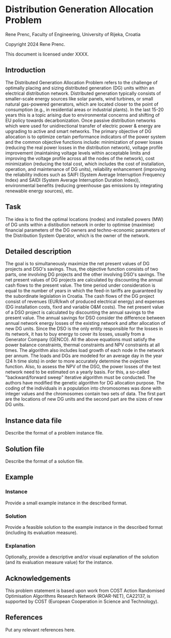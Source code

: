 <!--
SPDX-FileCopyrightText: 2024 Alexandre Jesus <me@adbjesus.com>

SPDX-License-Identifier: CC-BY-4.0
-->

<!-- Replace the comment above with your licence information for your problem
statement. Consider all copyright holders and contributors. -->

<!-- According to the copyright and licensing policy of ROAR-NET original
problem statements contributed to this repository shall be licensed under the
CC-BY-4.0 licence. In some cases CC-BY-SA-4.0 might be accepted, e.g., if the
problem is based upon an existing problem licensed under those terms. Please
provide a clear justification when opening the pull request if the problem is
not licensed under CC-BY-4.0 -->

<!-- Remove the section below before submitting -->

<!-- Remove the section above before submitting -->

# Distribution Generation Allocation Problem
Rene Prenc, Faculty of Engineering, University of Rijeka, Croatia 

<!-- Put two empty spaces at the end of each author line except the last for
proper formatting -->

Copyright 2024 Rene Prenc.

This document is licensed under XXXX.

<!-- Complete the above accordingly. Copyright and licensing information must be
consistent with the comment at the beggining of the markdown file -->

## Introduction

The Distributed Generation Allocation Problem refers to the challenge of optimally placing and sizing distributed generation (DG) units within an electrical distribution network. Distributed generation typically consists of smaller-scale energy sources like solar panels, wind turbines, or small natural gas-powered generators, which are located closer to the point of consumption (e.g., in residential areas or industrial plants). In the last 15-20 years this is a topic arising due to environmental concerns and shifting of EU policy towards decarbonization. Once passive distribution networks which were used for unidirectional transfer of electric power & energy are upgrading to active and smart networks. The primary objective of DG allocation is to optimize certain performance indicators of the power system and the common objective functions include: minimization of power losses (reducing the real power losses in the distribution network), voltage profile improvement (maintaining voltage levels within acceptable limits and improving the voltage profile across all the nodes of the network), cost minimization (reducing the total cost, which includes the cost of installation, operation, and maintenance of DG units), reliability enhancement (improving the reliability indices such as SAIFI (System Average Interruption Frequency Index) and SAIDI (System Average Interruption Duration Index)), environmental benefits (reducing greenhouse gas emissions by integrating renewable energy sources), etc.

## Task

The idea is to find the optimal locations (nodes) and installed powers (MW) of DG units within a distibution network in order to optimise (maximise) financial parameters of the DG owners and techno-economic parameters of the Distribution System Operator, which is the owner of the network.

## Detailed description

The goal is to simultaneously maximize the net present values of DG projects and DSO's savings. Thus, the objective function consists of two parts, one involving DG projects and the other involving DSO's savings. The net present values of DG projects are calculated by discounting the annual cash flows to the present value. The time period under consideration is equal to the number of years in which the feed-in tariffs  are guaranteed by the subordinate legislation in Croatia. The cash flows of the DG project consist of revenues (EUR/kwh of produced electrical energy) and expenses (DG installation costs, fixrd and variable O&M costs). The net present value of a DSO project is calculated by discounting the annual savings to the present value. The annual savings for DSO consider the difference between annual network energy losses of the existing network and after allocation of new DG units. Since the DSO is the only entity responsible for the losses in its network, it has to buy energy to cover its losses, usually from a Generator Company (GENCO). All the above equations must satisfy the power balance constraints, thermal constraints and NPV constraints at all times. The algorithm also includes load growth of each node in the network per annum. The loads and DGs are modeled for an average day in the year (24 h time slots) in order to more accurately determine the ovjective function. Also, to assess the NPV of the DSO, the power losses of the test network need to be estimated on a yearly basis. For this, a so-called "backward/forward sweep" iterative algorithm must be conducted. The authors have modified the genetic algorithm for DG allocation purpose. The coding of the individuals in a population into chromosomes was done with integer values and the chromosomes contain two sets of data. The first part are the locations of new DG units and the second part are the sizes of new DG units.   


## Instance data file

Describe the format of a problem instance file.

## Solution file

Describe the format of a solution file.

## Example

### Instance

Provide a small example instance in the described format.

### Solution

Provide a feasible solution to the example instance in the described format
(including its evaluation measure).

### Explanation

Optionally, provide a descriptive and/or visual explanation of the solution (and
its evaluation measure value) for the instance.

## Acknowledgements

This problem statement is based upon work from COST Action Randomised
Optimisation Algorithms Research Network (ROAR-NET), CA22137, is supported by
COST (European Cooperation in Science and Technology).

<!-- Please keep the above acknowledgement. Add any other acknowledgements as
relevant. -->

## References

Put any relevant references here.
